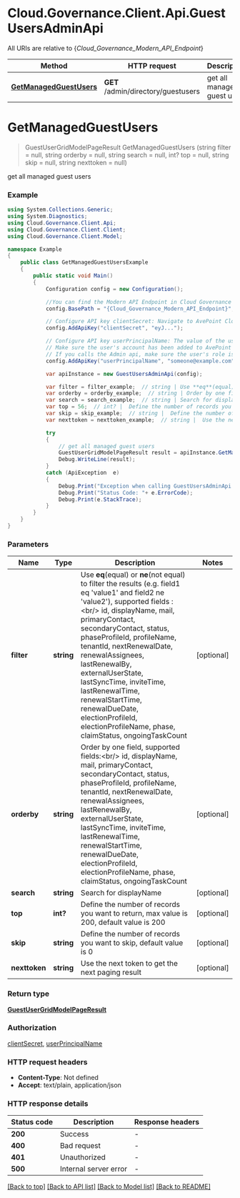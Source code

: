 # Cloud.Governance.Client.Api.GuestUsersAdminApi

All URIs are relative to {*Cloud_Governance_Modern_API_Endpoint*}

Method | HTTP request | Description
------------- | ------------- | -------------
[**GetManagedGuestUsers**](GuestUsersAdminApi.md#getmanagedguestusers) | **GET** /admin/directory/guestusers | get all managed guest users


<a name="getmanagedguestusers"></a>
# **GetManagedGuestUsers**
> GuestUserGridModelPageResult GetManagedGuestUsers (string filter = null, string orderby = null, string search = null, int? top = null, string skip = null, string nexttoken = null)

get all managed guest users

### Example
```csharp
using System.Collections.Generic;
using System.Diagnostics;
using Cloud.Governance.Client.Api;
using Cloud.Governance.Client.Client;
using Cloud.Governance.Client.Model;

namespace Example
{
    public class GetManagedGuestUsersExample
    {
        public static void Main()
        {
            Configuration config = new Configuration();

            //You can find the Modern API Endpoint in Cloud Governance admin user guide for your environment.
            config.BasePath = "{Cloud_Governance_Modern_API_Endpoint}";

            // Configure API key clientSecret: Navigate to AvePoint Cloud Governance Settings > API Authentication Management to Obtain a client secret.
            config.AddApiKey("clientSecret", "eyJ...");

            // Configure API key userPrincipalName: The value of the userPrincipalName parameter is the login name of a delegated user that will be used to invoke the AvePoint Cloud Governance API. 
            // Make sure the user's account has been added to AvePoint Online Services and has the license for AvePoint Cloud Governance.
            // If you calls the Admin api, make sure the user's role is Service Administrator for AvePoint Cloud Governance.
            config.AddApiKey("userPrincipalName", "someone@example.com");

            var apiInstance = new GuestUsersAdminApi(config);

            var filter = filter_example;  // string | Use **eq**(equal) or **ne**(not equal) to filter the results (e.g. field1 eq 'value1' and field2 ne 'value2'), supported fields :<br/> id, displayName, mail, primaryContact, secondaryContact, status, phaseProfileId, profileName, tenantId, nextRenewalDate, renewalAssignees, lastRenewalBy, externalUserState, lastSyncTime, inviteTime, lastRenewalTime, renewalStartTime, renewalDueDate, electionProfileId, electionProfileName, phase, claimStatus, ongoingTaskCount (optional) 
            var orderby = orderby_example;  // string | Order by one field, supported fields:<br/> id, displayName, mail, primaryContact, secondaryContact, status, phaseProfileId, profileName, tenantId, nextRenewalDate, renewalAssignees, lastRenewalBy, externalUserState, lastSyncTime, inviteTime, lastRenewalTime, renewalStartTime, renewalDueDate, electionProfileId, electionProfileName, phase, claimStatus, ongoingTaskCount (optional) 
            var search = search_example;  // string | Search for displayName (optional) 
            var top = 56;  // int? |  Define the number of records you want to return, max value is 200, default value is 200 (optional) 
            var skip = skip_example;  // string |  Define the number of records you want to skip, default value is 0 (optional) 
            var nexttoken = nexttoken_example;  // string |  Use the next token to get the next paging result (optional) 

            try
            {
                // get all managed guest users
                GuestUserGridModelPageResult result = apiInstance.GetManagedGuestUsers(filter, orderby, search, top, skip, nexttoken);
                Debug.WriteLine(result);
            }
            catch (ApiException  e)
            {
                Debug.Print("Exception when calling GuestUsersAdminApi.GetManagedGuestUsers: " + e.Message );
                Debug.Print("Status Code: "+ e.ErrorCode);
                Debug.Print(e.StackTrace);
            }
        }
    }
}
```

### Parameters

Name | Type | Description  | Notes
------------- | ------------- | ------------- | -------------
 **filter** | **string**| Use **eq**(equal) or **ne**(not equal) to filter the results (e.g. field1 eq &#39;value1&#39; and field2 ne &#39;value2&#39;), supported fields :&lt;br/&gt; id, displayName, mail, primaryContact, secondaryContact, status, phaseProfileId, profileName, tenantId, nextRenewalDate, renewalAssignees, lastRenewalBy, externalUserState, lastSyncTime, inviteTime, lastRenewalTime, renewalStartTime, renewalDueDate, electionProfileId, electionProfileName, phase, claimStatus, ongoingTaskCount | [optional] 
 **orderby** | **string**| Order by one field, supported fields:&lt;br/&gt; id, displayName, mail, primaryContact, secondaryContact, status, phaseProfileId, profileName, tenantId, nextRenewalDate, renewalAssignees, lastRenewalBy, externalUserState, lastSyncTime, inviteTime, lastRenewalTime, renewalStartTime, renewalDueDate, electionProfileId, electionProfileName, phase, claimStatus, ongoingTaskCount | [optional] 
 **search** | **string**| Search for displayName | [optional] 
 **top** | **int?**|  Define the number of records you want to return, max value is 200, default value is 200 | [optional] 
 **skip** | **string**|  Define the number of records you want to skip, default value is 0 | [optional] 
 **nexttoken** | **string**|  Use the next token to get the next paging result | [optional] 

### Return type

[**GuestUserGridModelPageResult**](GuestUserGridModelPageResult.md)

### Authorization

[clientSecret](../README.md#clientSecret), [userPrincipalName](../README.md#userPrincipalName)

### HTTP request headers

 - **Content-Type**: Not defined
 - **Accept**: text/plain, application/json

### HTTP response details
| Status code | Description | Response headers |
|-------------|-------------|------------------|
| **200** | Success |  -  |
| **400** | Bad request |  -  |
| **401** | Unauthorized |  -  |
| **500** | Internal server error |  -  |

[[Back to top]](#) [[Back to API list]](../README.md#documentation-for-api-endpoints) [[Back to Model list]](../README.md#documentation-for-models) [[Back to README]](../README.md)

